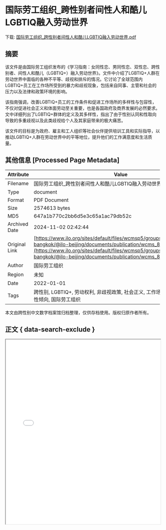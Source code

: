 # 国际劳工组织_跨性别者间性人和酷儿LGBTIQ融入劳动世界

<!-- tcd_download_link -->
下载: <a href="国际劳工组织_跨性别者间性人和酷儿LGBTIQ融入劳动世界.pdf" download>国际劳工组织_跨性别者间性人和酷儿LGBTIQ融入劳动世界.pdf</a>
<!-- tcd_download_link_end -->

## 摘要

<!-- tcd_abstract -->
该文件是由国际劳工组织发布的《学习指南：女同性恋、男同性恋、双性恋、跨性别者、间性人和酷儿（LGBTIQ+）融入劳动世界》。文件中介绍了LGBTIQ+人群在劳动世界中面临的各种不平等、歧视和排斥的情况。它讨论了全球范围内LGBTIQ+员工在工作场所受到的暴力和歧视现象，包括来自同事、主管和社会的压力以及法律和政策环境的影响。

该指南强调，改善LGBTIQ+员工的工作条件和促进工作场所的多样性与包容性，不仅对促进社会正义和体面劳动至关重要，也是各国政府及商界发展的必然要求。文中详细列出了LGBTIQ+群体的定义及其多样性，指出了由于性别认同和性取向导致的多重歧视以及此类歧视给个人及其家庭带来的极大痛苦。

该文件的目标是为政府、雇主和工人组织等社会伙伴提供培训工具和实际指导，以推动LGBTIQ+人群在劳动世界中的平等地位，提升他们的工作满意度和生活质量。

<!-- tcd_abstract_end -->

## 其他信息 [Processed Page Metadata]

| Attribute       | Value                                  |
|-----------------|----------------------------------------|
| Filename        | 国际劳工组织_跨性别者间性人和酷儿LGBTIQ融入劳动世界.pdf                             |
| Type            | document                                 |
| Format          | PDF Document                               |
| Size            | 2574613 bytes                           |
| MD5             | 647a1b770c2bb6d5e3c65a1ac79db52c                                  |
| Archived Date   | 2024-11-02 02:42:44                             |
| Original Link   | [https://www.ilo.org/sites/default/files/wcmsp5/groups/public/@asia/@ro-bangkok/@ilo-beijing/documents/publication/wcms_856152.pdf](https://www.ilo.org/sites/default/files/wcmsp5/groups/public/@asia/@ro-bangkok/@ilo-beijing/documents/publication/wcms_856152.pdf)                         |
| Author          | 国际劳工组织                               |
| Region          | 未知                               |
| Date            | 2022-01-01                                 |
| Tags            | 跨性别, LGBTIQ+, 劳动权利, 非歧视政策, 社会正义, 工作场所包容性, 性别认同, 性倾向, 国际劳工组织                                 |

本文由跨性别中文数字档案馆归档整理，仅供存档使用。版权归原作者所有。


## 正文 { data-search-exclude }

<!-- tcd_main_text -->
<iframe src="../国际劳工组织_跨性别者间性人和酷儿LGBTIQ融入劳动世界.pdf" width="100%" height="600px">
    <p>无法显示PDF，请下载查看。</p>
</iframe>
<!-- tcd_main_text_end -->

